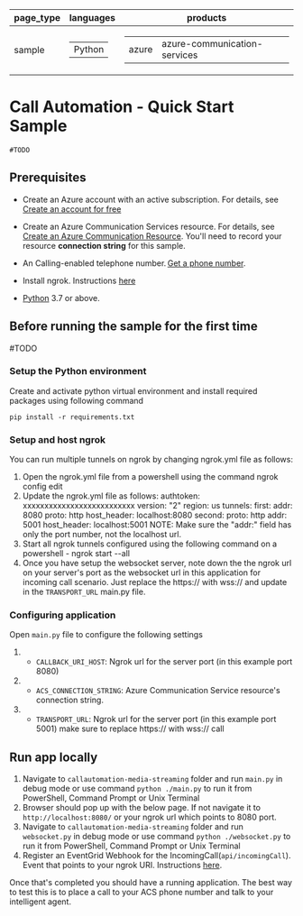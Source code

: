 |page_type| languages                               |products
|---|-----------------------------------------|---|
|sample| <table><tr><td>Python</tr></td></table> |<table><tr><td>azure</td><td>azure-communication-services</td></tr></table>|

# Call Automation - Quick Start Sample
    #TODO
## Prerequisites

- Create an Azure account with an active subscription. For details, see [Create an account for free](https://azure.microsoft.com/free/)
- Create an Azure Communication Services resource. For details, see [Create an Azure Communication Resource](https://docs.microsoft.com/azure/communication-services/quickstarts/create-communication-resource). You'll need to record your resource **connection string** for this sample.
- An Calling-enabled telephone number. [Get a phone number](https://learn.microsoft.com/en-us/azure/communication-services/quickstarts/telephony/get-phone-number?tabs=windows&pivots=platform-azp).
- Install ngrok. Instructions [here](https://ngrok.com/)

- [Python](https://www.python.org/downloads/) 3.7 or above.

## Before running the sample for the first time
 #TODO
### Setup the Python environment

Create and activate python virtual environment and install required packages using following command 
```
pip install -r requirements.txt
```

### Setup and host ngrok

You can run multiple tunnels on ngrok by changing ngrok.yml file as follows:

1. Open the ngrok.yml file from a powershell using the command ngrok config edit
2. Update the ngrok.yml file as follows:
    authtoken: xxxxxxxxxxxxxxxxxxxxxxxxxx
    version: "2"
    region: us
    tunnels:
    first:
        addr: 8080
        proto: http 
        host_header: localhost:8080
    second:
        proto: http
        addr: 5001
        host_header: localhost:5001
NOTE: Make sure the "addr:" field has only the port number, not the localhost url.
3. Start all ngrok tunnels configured using the following command on a powershell - ngrok start --all
4. Once you have setup the websocket server, note down the the ngrok url on your server's port as the websocket url in this application for incoming call scenario. Just replace the https:// with wss:// and update in the `TRANSPORT_URL` main.py file.

### Configuring application

Open `main.py` file to configure the following settings

1. - `CALLBACK_URI_HOST`: Ngrok url for the server port (in this example port 8080)

2. - `ACS_CONNECTION_STRING`: Azure Communication Service resource's connection string.
3. - `TRANSPORT_URL`: Ngrok url for the server port (in this example port 5001) make sure to replace https:// with wss://
 call

## Run app locally

1. Navigate to `callautomation-media-streaming` folder and run `main.py` in debug mode or use command `python ./main.py` to run it from PowerShell, Command Prompt or Unix Terminal
2. Browser should pop up with the below page. If not navigate it to `http://localhost:8080/` or your ngrok url which points to 8080 port.
3. Navigate to `callautomation-media-streaming` folder and run `websocket.py` in debug mode or use command `python ./websocket.py` to run it from PowerShell, Command Prompt or Unix Terminal
4. Register an EventGrid Webhook for the IncomingCall(`api/incomingCall`). Event that points to your ngrok URI. Instructions [here](https://learn.microsoft.com/en-us/azure/communication-services/concepts/call-automation/incoming-call-notification).

Once that's completed you should have a running application. The best way to test this is to place a call to your ACS phone number and talk to your intelligent agent.
